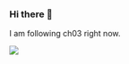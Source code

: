 ### Hi there 👋

<!--
**paulyuan1219canada/paulyuan1219canada** is a ✨ _special_ ✨ repository because its `README.md` (this file) appears on your GitHub profile.

Here are some ideas to get you started:

- 🔭 I’m currently working on ...
- 🌱 I’m currently learning ...
- 👯 I’m looking to collaborate on ...
- 🤔 I’m looking for help with ...
- 💬 Ask me about ...
- 📫 How to reach me: ...
- 😄 Pronouns: ...
- ⚡ Fun fact: ...
-->

I am following <Github for dummies> ch03 right now.

![](https://github.githubassets.com/assets/GitHub-Mark-ea2971cee799.png)
